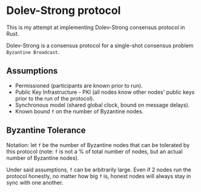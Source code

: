 # Dolev-Strong protocol

This is my attempt at implementing Dolev-Strong consensus protocol in Rust.

Dolev-Strong is a consensus protocol for a single-shot consensus problem `Byzantine Broadcast`.

## Assumptions

* Permissioned (participants are known prior to run).
* Public Key Infrastructure - PKI (all nodes know other nodes' public keys prior to the run of the protocol).
* Synchronous model (shared global clock, bound on message delays).
* Known bound `f` on the number of Byzantine nodes.

## Byzantine Tolerance

Notation: let `f` be the number of Byzantine nodes that can be tolerated by this protocol (note: `f` is not a % of total number of nodes, but an actual number of Byzantine nodes).

Under said assumptions, `f` can be arbitrarily large. Even if 2 nodes run the protocol honestly, no matter how big `f` is, honest nodes will always stay in sync with one another.

